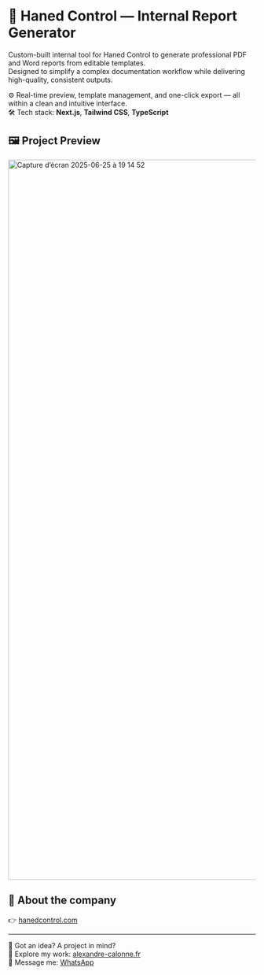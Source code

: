 # 🧾 Haned Control — Internal Report Generator

Custom-built internal tool for Haned Control to generate professional PDF and Word reports from editable templates.  
Designed to simplify a complex documentation workflow while delivering high-quality, consistent outputs.

⚙️ Real-time preview, template management, and one-click export — all within a clean and intuitive interface.  
🛠️ Tech stack: **Next.js**, **Tailwind CSS**, **TypeScript**

## 🖼️ Project Preview  
<img width="1463" alt="Capture d’écran 2025-06-25 à 19 14 52" src="https://github.com/user-attachments/assets/8933a7f9-7bd0-4013-8243-13325d94a4a3" />

## 🔗 About the company  
👉 [hanedcontrol.com](https://hanedcontrol.com/)

---

💭 Got an idea? A project in mind?  
🚀 Explore my work: [alexandre-calonne.fr](https://www.alexandre-calonne.fr/)  
📩 Message me: [WhatsApp](https://wa.me/33767284862)
